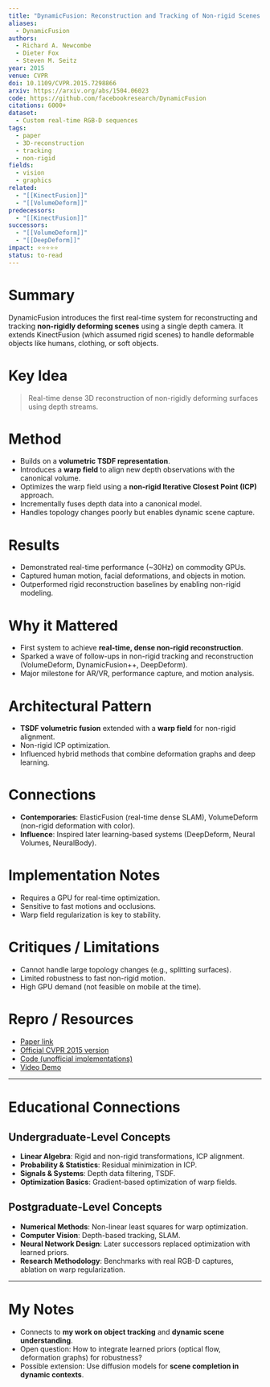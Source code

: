 ```yaml
---
title: "DynamicFusion: Reconstruction and Tracking of Non-rigid Scenes in Real-Time (2015)"
aliases:
  - DynamicFusion
authors:
  - Richard A. Newcombe
  - Dieter Fox
  - Steven M. Seitz
year: 2015
venue: CVPR
doi: 10.1109/CVPR.2015.7298866
arxiv: https://arxiv.org/abs/1504.06023
code: https://github.com/facebookresearch/DynamicFusion
citations: 6000+
dataset:
  - Custom real-time RGB-D sequences
tags:
  - paper
  - 3D-reconstruction
  - tracking
  - non-rigid
fields:
  - vision
  - graphics
related:
  - "[[KinectFusion]]"
  - "[[VolumeDeform]]"
predecessors:
  - "[[KinectFusion]]"
successors:
  - "[[VolumeDeform]]"
  - "[[DeepDeform]]"
impact: ⭐⭐⭐⭐⭐
status: to-read
---
```


# Summary
DynamicFusion introduces the first real-time system for reconstructing and tracking **non-rigidly deforming scenes** using a single depth camera. It extends KinectFusion (which assumed rigid scenes) to handle deformable objects like humans, clothing, or soft objects.  

# Key Idea
> Real-time dense 3D reconstruction of non-rigidly deforming surfaces using depth streams.

# Method
- Builds on a **volumetric TSDF representation**.  
- Introduces a **warp field** to align new depth observations with the canonical volume.  
- Optimizes the warp field using a **non-rigid Iterative Closest Point (ICP)** approach.  
- Incrementally fuses depth data into a canonical model.  
- Handles topology changes poorly but enables dynamic scene capture.  

# Results
- Demonstrated real-time performance (~30Hz) on commodity GPUs.  
- Captured human motion, facial deformations, and objects in motion.  
- Outperformed rigid reconstruction baselines by enabling non-rigid modeling.  

# Why it Mattered
- First system to achieve **real-time, dense non-rigid reconstruction**.  
- Sparked a wave of follow-ups in non-rigid tracking and reconstruction (VolumeDeform, DynamicFusion++, DeepDeform).  
- Major milestone for AR/VR, performance capture, and motion analysis.  

# Architectural Pattern
- **TSDF volumetric fusion** extended with a **warp field** for non-rigid alignment.  
- Non-rigid ICP optimization.  
- Influenced hybrid methods that combine deformation graphs and deep learning.  

# Connections
- **Contemporaries**: ElasticFusion (real-time dense SLAM), VolumeDeform (non-rigid deformation with color).  
- **Influence**: Inspired later learning-based systems (DeepDeform, Neural Volumes, NeuralBody).  

# Implementation Notes
- Requires a GPU for real-time optimization.  
- Sensitive to fast motions and occlusions.  
- Warp field regularization is key to stability.  

# Critiques / Limitations
- Cannot handle large topology changes (e.g., splitting surfaces).  
- Limited robustness to fast non-rigid motion.  
- High GPU demand (not feasible on mobile at the time).  

# Repro / Resources
- [Paper link](https://arxiv.org/abs/1504.06023)  
- [Official CVPR 2015 version](https://ieeexplore.ieee.org/document/7298866)  
- [Code (unofficial implementations)](https://github.com/facebookresearch/DynamicFusion)  
- [Video Demo](https://www.youtube.com/watch?v=k2vGfo9HC3s)  

---

# Educational Connections

## Undergraduate-Level Concepts
- **Linear Algebra**: Rigid and non-rigid transformations, ICP alignment.  
- **Probability & Statistics**: Residual minimization in ICP.  
- **Signals & Systems**: Depth data filtering, TSDF.  
- **Optimization Basics**: Gradient-based optimization of warp fields.  

## Postgraduate-Level Concepts
- **Numerical Methods**: Non-linear least squares for warp optimization.  
- **Computer Vision**: Depth-based tracking, SLAM.  
- **Neural Network Design**: Later successors replaced optimization with learned priors.  
- **Research Methodology**: Benchmarks with real RGB-D captures, ablation on warp regularization.  

---

# My Notes
- Connects to **my work on object tracking** and **dynamic scene understanding**.  
- Open question: How to integrate learned priors (optical flow, deformation graphs) for robustness?  
- Possible extension: Use diffusion models for **scene completion in dynamic contexts**.  
